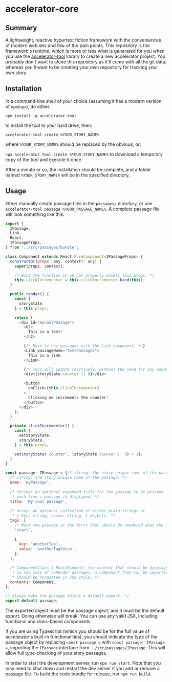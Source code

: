# accelerator-core

## Summary

A lightweight, reactive hypertext fiction framework with the conveniences of modern web dev and few of the pain points. This repository is the framework's runtime, which is more or less what is generated for you when you use the [accelerator-tool](https://github.com/furkleindustries/accelerator-tool) library to create a new accelerator project. You probably don't want to clone this repository as it'll come with all the git data, whereas you'll want to be creating your own repository for tracking your own story.

## Installation

In a command-line shell of your choice (assuming it has a modern version of `npm`/`npx`), do either:

`npm install -g accelerator-tool`

to install the tool to your hard drive, then:

`accelerator-tool create %YOUR_STORY_NAME%`

where `%YOUR_STORY_NAME%` should be replaced by the obvious, or:

`npx accelerator-tool create %YOUR_STORY_NAME%` to download a temporary copy of the tool and execute it once.

After a minute or so, the installation should be complete, and a folder named `%YOUR_STORY_NAME%` will be in the specified directory.

## Usage

Either manually create passage files in the `passages/` directory, or use `accelerator-tool passage %YOUR_PASSAGE_NAME%`. A complete passage file will look something like this:

```javascript
import {
  IPassage,
  Link,
  React,
  IPassageProps,
} from '../src/passages/bundle';

class Component extends React.PureComponent<IPassageProps> {
  constructor(props: any, context?: any) {
    super(props, context);

    /* Bind the function so we can properly access this.props. */
    this.clickIncrementor = this.clickIncrementor.bind(this);
  }

  public render() {
    const {
      storyState,
    } = this.props;

    return (
      <div id="myCoolPassage">
        <h2>
          This is a test!
        </h2>

        {/* Move to new passages with the Link component. */}
        <Link passageName="testPassage2">
          This is a link.
        </Link>

        {/* This will update reactively, without the need for any rendering logic on your part. */}
        <div>{storyState.counter || 0}</div>

        <button
          onClick={this.clickIncrementor}
        >
          Clicking me increments the counter!
        </button>
      </div>
    );
  }

  private clickIncrementor() {
    const {
      setStoryState,
      storyState,
    } = this.props;

    setStoryState('counter', (storyState.counter || 0) + 1);
  }
}

const passage: IPassage = {/* string: the story-unique name of the passage. */
  /* string: the story-unique name of the passage. */
  name: 'myPassage',
  
  /* string: an optional expanded title for the passage to be printed
   * each time a passage is displayed. */
  title: 'My cool passage',
  
  /* array: an optional collection of either plain strings or
   * { key: string, value: string, } objects. */
  tags: [
    /* Mark the passage as the first that should be rendered when the story is started. */
    'start',
  
    {
      key: 'anotherTag',
      value: 'anotherTagValue',
    },
  ],

  /* ComponentClass | ReactElement: the content that should be displayed, or,
   * in the case of noRender passages, a component that can be imported.
   * Should be formatted in JSX style. */
  contents: Component,
};

/* Always make the passage object a default export. */
export default passage;
```

The exported object must be the passage object, and it must be the default export. Doing otherwise will break. You can use any valid JSX, including functional and class-based components.

If you are using Typescript (which you should be for the full value of accelerator's built-in functionalities), you should indicate the type of the passage object by replacing `const passage =` with `const passage: IPassage =`, importing the `IPassage` interface from `../src/passages/IPassage`. This will allow full type-checking of your story passages.

In order to start the development server, run `npm run start`. Note that you may need to shut down and restart the dev server if you add or remove a passage file. To build the code bundle for release, run `npm run build`.